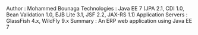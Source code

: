 Author : Mohammed Bounaga
Technologies : Java EE 7 (JPA 2.1, CDI 1.0, Bean Validation 1.0, EJB Lite 3.1, JSF 2.2, JAX-RS 1.1)
Application Servers : GlassFish 4.x, WildFly 9.x
Summary : An ERP web application using Java EE 7
